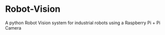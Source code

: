 # Robot-Vision

A python Robot Vision system for industrial robots using a Raspberry Pi + Pi Camera
